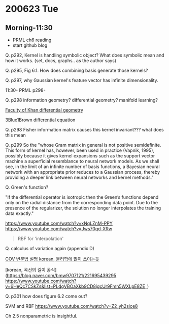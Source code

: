 # 200623 Tue

## Morning-11:30

- PRML ch6 reading
- start github blog

Q. p292, Kernel is handling symbolic object? What does symbolic mean and how it works. (set, docs, graphs.. as the author says)

Q. p295, Fig 6.1. How does combining basis generate those kernels?

Q. p297, why Gaussian kernel's feature vector has infinite dimensionality.


11:30- PRML p298-

Q. p298 information geometry? differential geometry? manifold learning?

[Faculty of Khan differential geometry](https://www.youtube.com/channel/UCGDanWUzNMbIV11lcNi-yBg)

[3Blue1Brown differential equation](https://www.youtube.com/playlist?list=PLZHQObOWTQDNPOjrT6KVlfJuKtYTftqH6)

Q. p298 Fisher information matrix causes this kernel invariant??? what does this mean

Q. p299 So the 
"whose Gram matrix in general is not positive semidefinite. This form of kernel has, however, been used in practice (Vapnik, 1995), possibly because it gives kernel expansions such as the support vector machine a superficial resemblance to neural network models. As we shall see, in the limit of an infinite number of basis functions, a Bayesian neural network with an appropriate prior reduces to a Gaussian process, thereby providing a deeper link between neural networks and kernel methods."

Q. Green's function?

"If the differential operator is isotropic then the Green’s functions depend only on the radial distance from the corresponding data point. Due to the presence of the regularizer, the solution no longer interpolates the training data exactly."

https://www.youtube.com/watch?v=xNqLZnM-PPY
https://www.youtube.com/watch?v=Jws70qd-XRw

> RBF for 'interpolation'

Q. calculus of variation again (appendix D)

[COV 변분법 설명 korean, 물리학에 많이 쓰이는듯](https://www.youtube.com/watch?v=OcRB6omfy9c)

[korean, 곡선의 길이 공식](https://blog.naver.com/bmw9707121/221695439295 
https://www.youtube.com/watch?v=6HeQc7CSkZs&list=PLdgVBOaXkb9CD8igcUr9Fmn5WXLpE8ZE_)

Q. p301 how does figure 6.2 come out?

SVM and RBF
https://www.youtube.com/watch?v=Z2_yh2sice8


Ch 2.5 nonparametric is insightful.


<!--stackedit_data:
eyJoaXN0b3J5IjpbLTg0MzY3NzIxNywtMTc2MDQ2NzYwMV19
-->